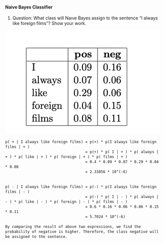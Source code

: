 #### Naive Bayes Classifier

1. Question: What class will Naıve Bayes assign to the sentence “I always like foreign films”? Show your work.

![](images/1.png)

```
p( + | I always like foreign films) = p(+) * p(I always like foreign films | + )
                                    = p(+) * p( I | + ) * p( always | + ) * p( like | + ) * p( foreign | + ) * p( films | + )
                                    = 0.4 * 0.09 * 0.07 * 0.29 * 0.04 * 0.08
                                    = 2.33856 * 10^(-6)
                                    

p( - | I always like foreign films) = p(-) * p(I always like foreign films | - )
                                    = p(-) * p( I | - ) * p( always | - ) * p( like | - ) * p( foreign | - ) * p( films | - )
                                    = 0.6 * 0.16 * 0.06 * 0.06 * 0.15 * 0.11
                                    = 5.7024 * 10^(-6)

By comparing the result of above two expressions, we find the probability of negative is higher. Therefore, the class negative will be assigned to the sentence.
```